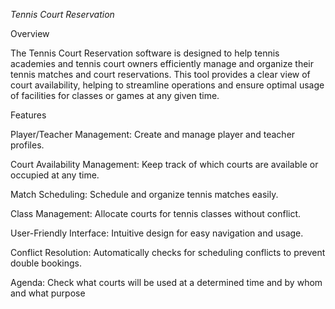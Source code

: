 *Tennis Court Reservation*

Overview

The Tennis Court Reservation software is designed to help tennis academies and tennis court owners efficiently manage and organize their tennis matches and court reservations. This tool provides a clear view of court availability, helping to streamline operations and ensure optimal usage of facilities for classes or games at any given time.


Features

Player/Teacher Management: Create and manage player and teacher profiles.

Court Availability Management: Keep track of which courts are available or occupied at any time.

Match Scheduling: Schedule and organize tennis matches easily.

Class Management: Allocate courts for tennis classes without conflict.

User-Friendly Interface: Intuitive design for easy navigation and usage.

Conflict Resolution: Automatically checks for scheduling conflicts to prevent double bookings.

Agenda: Check what courts will be used at a determined time and by whom and what purpose
